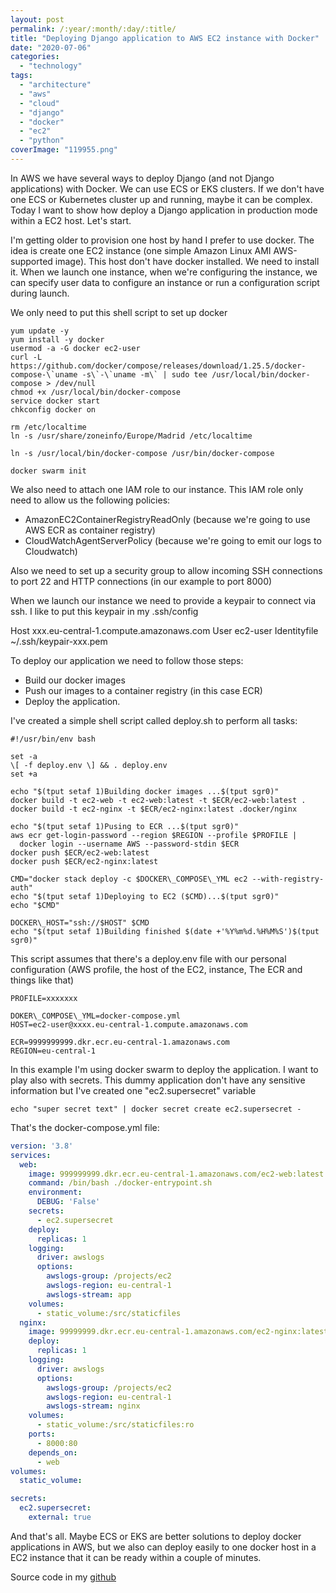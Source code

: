 ```yaml
---
layout: post
permalink: /:year/:month/:day/:title/
title: "Deploying Django application to AWS EC2 instance with Docker"
date: "2020-07-06"
categories: 
  - "technology"
tags: 
  - "architecture"
  - "aws"
  - "cloud"
  - "django"
  - "docker"
  - "ec2"
  - "python"
coverImage: "119955.png"
---
```


In AWS we have several ways to deploy Django (and not Django applications) with Docker. We can use ECS or EKS clusters. If we don't have one ECS or Kubernetes cluster up and running, maybe it can be complex. Today I want to show how deploy a Django application in production mode within a EC2 host. Let's start.

I'm getting older to provision one host by hand I prefer to use docker. The idea is create one EC2 instance (one simple Amazon Linux AMI AWS-supported image). This host don't have docker installed. We need to install it. When we launch one instance, when we're configuring the instance, we can specify user data to configure an instance or run a configuration script during launch.

We only need to put this shell script to set up docker

```shell
yum update -y
yum install -y docker
usermod -a -G docker ec2-user
curl -L https://github.com/docker/compose/releases/download/1.25.5/docker-compose-\`uname -s\`-\`uname -m\` | sudo tee /usr/local/bin/docker-compose > /dev/null
chmod +x /usr/local/bin/docker-compose
service docker start
chkconfig docker on

rm /etc/localtime
ln -s /usr/share/zoneinfo/Europe/Madrid /etc/localtime

ln -s /usr/local/bin/docker-compose /usr/bin/docker-compose

docker swarm init
```

We also need to attach one IAM role to our instance. This IAM role only need to allow us the following policies:

- AmazonEC2ContainerRegistryReadOnly (because we're going to use AWS ECR as container registry)
- CloudWatchAgentServerPolicy (because we're going to emit our logs to Cloudwatch)

Also we need to set up a security group to allow incoming SSH connections to port 22 and HTTP connections (in our example to port 8000)

When we launch our instance we need to provide a keypair to connect via ssh. I like to put this keypair in my .ssh/config

Host xxx.eu-central-1.compute.amazonaws.com
    User ec2-user
    Identityfile ~/.ssh/keypair-xxx.pem

To deploy our application we need to follow those steps:

- Build our docker images
- Push our images to a container registry (in this case ECR)
- Deploy the application.

I've created a simple shell script called deploy.sh to perform all tasks:

```shell
#!/usr/bin/env bash

set -a
\[ -f deploy.env \] && . deploy.env
set +a

echo "$(tput setaf 1)Building docker images ...$(tput sgr0)"
docker build -t ec2-web -t ec2-web:latest -t $ECR/ec2-web:latest .
docker build -t ec2-nginx -t $ECR/ec2-nginx:latest .docker/nginx

echo "$(tput setaf 1)Pusing to ECR ...$(tput sgr0)"
aws ecr get-login-password --region $REGION --profile $PROFILE |
  docker login --username AWS --password-stdin $ECR
docker push $ECR/ec2-web:latest
docker push $ECR/ec2-nginx:latest

CMD="docker stack deploy -c $DOCKER\_COMPOSE\_YML ec2 --with-registry-auth"
echo "$(tput setaf 1)Deploying to EC2 ($CMD)...$(tput sgr0)"
echo "$CMD"

DOCKER\_HOST="ssh://$HOST" $CMD
echo "$(tput setaf 1)Building finished $(date +'%Y%m%d.%H%M%S')$(tput sgr0)"
```

This script assumes that there's a deploy.env file with our personal configuration (AWS profile, the host of the EC2, instance, The ECR and things like that)

```dotenv
PROFILE=xxxxxxx

DOKER\_COMPOSE\_YML=docker-compose.yml
HOST=ec2-user@xxxx.eu-central-1.compute.amazonaws.com

ECR=9999999999.dkr.ecr.eu-central-1.amazonaws.com
REGION=eu-central-1
```

In this example I'm using docker swarm to deploy the application. I want to play also with secrets. This dummy application don't have any sensitive information but I've created one "ec2.supersecret" variable

```shell
echo "super secret text" | docker secret create ec2.supersecret -
```

That's the docker-compose.yml file:

```yml
version: '3.8'
services:
  web:
    image: 999999999.dkr.ecr.eu-central-1.amazonaws.com/ec2-web:latest
    command: /bin/bash ./docker-entrypoint.sh
    environment:
      DEBUG: 'False'
    secrets:
      - ec2.supersecret
    deploy:
      replicas: 1
    logging:
      driver: awslogs
      options:
        awslogs-group: /projects/ec2
        awslogs-region: eu-central-1
        awslogs-stream: app
    volumes:
      - static_volume:/src/staticfiles
  nginx:
    image: 99999999.dkr.ecr.eu-central-1.amazonaws.com/ec2-nginx:latest
    deploy:
      replicas: 1
    logging:
      driver: awslogs
      options:
        awslogs-group: /projects/ec2
        awslogs-region: eu-central-1
        awslogs-stream: nginx
    volumes:
      - static_volume:/src/staticfiles:ro
    ports:
      - 8000:80
    depends_on:
      - web
volumes:
  static_volume:

secrets:
  ec2.supersecret:
    external: true
```

And that's all. Maybe ECS or EKS are better solutions to deploy docker applications in AWS, but we also can deploy easily to one docker host in a EC2 instance that it can be ready within a couple of minutes.

Source code in my [github](https://github.com/gonzalo123/django-2-ec2)
